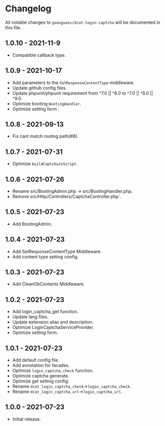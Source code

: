 # Changelog

All notable changes to `guanguans/dcat-login-captcha` will be documented in this file.

## 1.0.10 - 2021-11-9

* Compatible callback type.

## 1.0.9 - 2021-10-17

* Add parameters to the `SetResponseContentType` middleware.
* Update github config files.
* Update phpunit/phpunit requirement from ^7.0 || ^8.0 to ^7.0 || ^8.0 || ^9.0.
* Optimize booting `BootingHandler`.
* Optimize setting form .

## 1.0.8 - 2021-09-13

* Fix cant match routing path(#8).

## 1.0.7 - 2021-07-31

* Optimize `buildCaptchaJsScript`.

## 1.0.6 - 2021-07-26

* Rename src/BootingAdmin.php -> src/BootingHandler.php.
* Remove src/Http/Controllers/CaptchaController.php`.

## 1.0.5 - 2021-07-23

* Add BootingAdmin.

## 1.0.4 - 2021-07-23

* Add SetResponseContentType Middleware.
* Add content type setting config.

## 1.0.3 - 2021-07-23

* Add CleanObContents Middleware.

## 1.0.2 - 2021-07-23

* Add login_captcha_get function.
* Update lang files.
* Update extension alias and description.
* Optimize LoginCaptchaServiceProvider.
* Optimize setting form.

## 1.0.1 - 2021-07-23

* Add default config file.
* Add annotation for facades.
* Optimize `login_captcha_check` function.
* Optimize captcha generate.
* Optimize get setting config.
* Rename `dcat_login_captcha_check`->`login_captcha_check`.
* Rename `dcat_login_captcha_url`->`login_captcha_url`.

## 1.0.0 - 2021-07-23

* Initial release.
